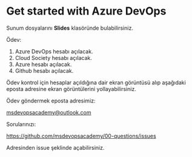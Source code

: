 # Get started with Azure DevOps #

Sunum dosyalarını **Slides** klasöründe bulabilirsiniz.

Ödev:

1. Azure DevOps hesabı açılacak.
2. Cloud Society hesabı açılacak.
3. Azure hesabı açılacak.
4. Github hesabı açılacak.

Ödev kontrol için hesaplar açıldığına dair ekran görüntüsü alıp aşağıdaki eposta adresine ekran görüntülerini yollayabilirsiniz.

Ödev göndermek eposta adresimiz: 

msdevopsacademy@outlook.com

Sorularınızı:  

https://github.com/msdevopsacademy/00-questions/issues

Adresinden issue şeklinde açabilirsiniz. 